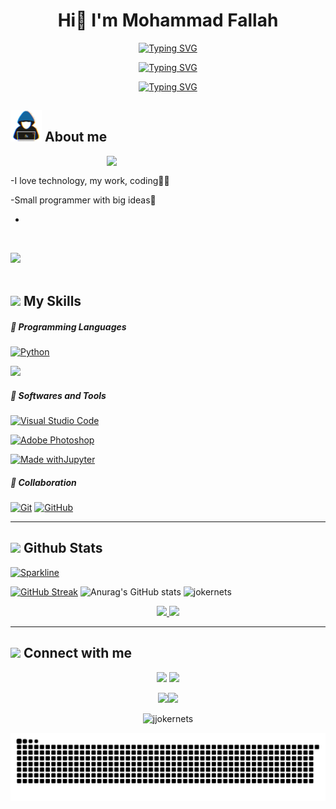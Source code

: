 <h1 align="center">Hi👋 
I'm Mohammad Fallah </h1>


<p align="center">
<a href="https://git.io/typing-svg"><img src="https://readme-typing-svg.demolab.com?font=Fira+Code&size=27&pause=1000&color=B42418&random=false&width=435&lines=Welcome+to+my+Github+%F0%9F%A4%96" alt="Typing SVG" /></a>
<p align="center">
<a href="https://git.io/typing-svg"><img src="https://readme-typing-svg.demolab.com?font=Fira+Code&pause=1000&color=603895&random=false&width=435&lines=>++>++>++>++>++>++>++>++>++>++>++>++>+++>++>++>++>+>" alt="Typing SVG" /></a>
<p align="center">
<a href="https://git.io/typing-svg"><img src="https://readme-typing-svg.demolab.com?font=RubikScribble&pause=1000&color=0E6B0EE4&background=FFED4E00&center=true&vCenter=true&repeat=false&random=true&width=435&lines=I'm+Mohammad+%F0%9F%91%BB" alt="Typing SVG" /></a>

<br>


## <picture><img src = "https://github.com/0xAbdulKhalid/0xAbdulKhalid/raw/main/assets/mdImages/about_me.gif" width = 50px></picture> **About me**

<picture> <img align="right" src="https://media.tenor.com/NOYF3f82b_gAAAAC/programmer.gif" width = 350px></picture>

<br>

-I love technology, my work, coding💪👀


-Small programmer with big ideas🌊



-




<br>

<img src="https://user-images.githubusercontent.com/73097560/115834477-dbab4500-a447-11eb-908a-139a6edaec5c.gif"><br><br>

<h2><img src = "https://media2.giphy.com/media/QssGEmpkyEOhBCb7e1/giphy.gif?cid=ecf05e47a0n3gi1bfqntqmob8g9aid1oyj2wr3ds3mg700bl&rid=giphy.gif" width ="30"> My Skills</f2> 


##### 💪 Programming Languages
<a href="#"><img alt="Python" src="https://img.shields.io/badge/Python-FFD43B?style=for-the-badge&logo=python&logoColor=blue"></a>

<a><img src="https://img.shields.io/npm/v/npm.svg?logo=npm"></a>




##### 💪 Softwares and Tools
<a href="#"><img alt="Visual Studio Code" src="https://img.shields.io/badge/Visual_Studio_Code-0078D4?style=for-the-badge&logo=visual%20studio%20code&logoColor=white"></a>

<a href="#"><img alt="Adobe Photoshop" src="https://img.shields.io/badge/Adobe%20Photoshop-31A8FF?style=for-the-badge&logo=Adobe%20Photoshop&logoColor=black"></a>

[![Made withJupyter](https://img.shields.io/badge/Made%20with-Jupyter-orange?style=for-the-badge&logo=Jupyter)](https://jupyter.org/try)
##### 💪 Collaboration
<a href="#"><img alt="Git" src="https://img.shields.io/badge/GIT-E44C30?style=for-the-badge&logo=git&logoColor=white"></a>
<a href="#"><img alt="GitHub" src="https://img.shields.io/badge/GitHub-100000?style=for-the-badge&logo=github&logoColor=white"></a>

<hr>

<h2><img src = "https://media.giphy.com/media/iY8CRBdQXODJSCERIr/giphy.gif" width ="35"> Github Stats </h2>
<p align="center">
  
[![Sparkline](https://stars.medv.io/Naereen/badges.svg)](https://github.com/jokernets/jokernets)

<a href="https://git.io/streak-stats"><img src="https://streak-stats.demolab.com?user=jokernets&theme=radical&exclude_days=Sun%2CMon%2CTue%2CWed%2CThu%2CFri%2CSat" alt="GitHub Streak" /></a>
![Anurag's GitHub stats](https://github-readme-stats.vercel.app/api?username=jokernets&show_icons=true&theme=radical)
<img align="rigth" src="https://github-readme-stats.vercel.app/api/top-langs?username=jokernets&show_icons=true&theme=gruvbox&locale=en&layout=compact" alt="jokernets" />
</p>

<p align="center">      
<a href="https://github.com/jokernets">
<img width="49.5%" src="https://github-readme-stats.vercel.app/api?username=jokernets&show_icons=true&theme=gruvbox&hide_border=true" />
<img width="49.5%" src="https://github-readme-streak-stats.herokuapp.com/?user=jokernets&theme=gruvbox&hide_border=true" />
</a>
</p>
<hr>


<h2> <img src='https://raw.githubusercontent.com/ShahriarShafin/ShahriarShafin/main/Assets/handshake.gif' width="80"> Connect with me </h2>

<p align="center">
<a href="https://www.formula1.com/"><img src="https://img.shields.io/badge/linkedin-0077B5.svg?style=for-the-badge&logo=linkedin&logoColor=ffffff"/></a> 
<a href="https://instagram.com/mrcode.co"><img src="https://img.shields.io/badge/Instagram-E4405F?style=for-the-badge&logo=instagram&logoColor=white"/></a> 

<p align="center">
<a href="https://www.youtube.com/putak"><img src="https://img.shields.io/badge/youtube-e00101.svg?style=for-the-badge&logo=youtube&logoColor=ffffff/></a>
<a href="https://www.youtube.com/mrcodeco"><img src="https://img.shields.io/badge/youtube-e00101.svg?style=for-the-badge&logo=youtube&logoColor=ffffff"/></a>    





<p align="center"> <img src="https://komarev.com/ghpvc/?username=jokernets&label=Profile%20views&color=0e75b6&style=flat" alt="jjokernets" /> </p>
</p>

<img src="https://raw.githubusercontent.com/imrrobat/imrrobat/d1b244e170d2b75fdda3efd499eaaf163f7a617c/images/github-contribution-grid-snake.svg" alt="just for fun :D">


